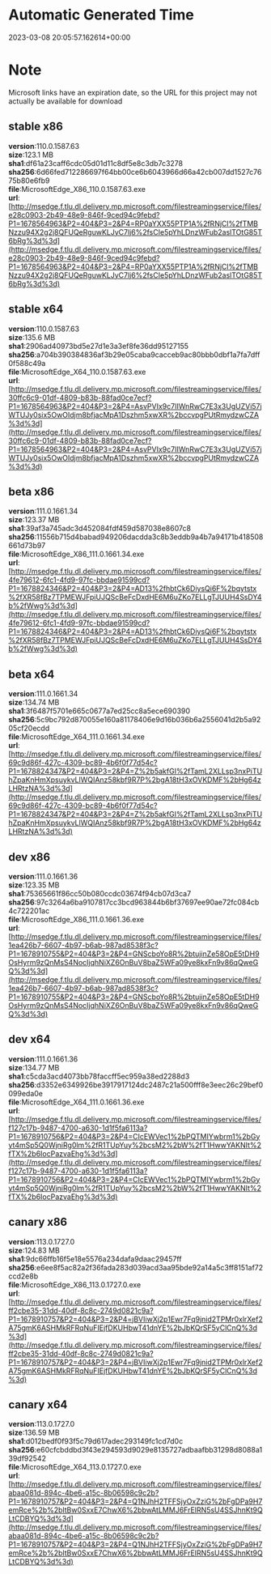 # Automatic Generated Time
2023-03-08 20:05:57.162614+00:00

# Note
Microsoft links have an expiration date, so the URL for this project may not actually be available for download

## stable x86
**version**:110.0.1587.63  
**size**:123.1 MB  
**sha1**:df61a23caff6cdc05d01d11c8df5e8c3db7c3278  
**sha256**:6d66fed712286697f64bb00ce6b6043966d66a42cb007dd1527c7675b80e6fb9  
**file**:MicrosoftEdge_X86_110.0.1587.63.exe  
**url**:[http://msedge.f.tlu.dl.delivery.mp.microsoft.com/filestreamingservice/files/e28c0903-2b49-48e9-846f-9ced94c9febd?P1=1678564963&P2=404&P3=2&P4=RP0aYXX55PTP1A%2fRNjCl%2fTMBNzzu94X2g2j8QFUQeRguwKLJyC7lj6%2fsCIe5pYhLDnzWFub2aslTOtG85T6bRg%3d%3d](http://msedge.f.tlu.dl.delivery.mp.microsoft.com/filestreamingservice/files/e28c0903-2b49-48e9-846f-9ced94c9febd?P1=1678564963&P2=404&P3=2&P4=RP0aYXX55PTP1A%2fRNjCl%2fTMBNzzu94X2g2j8QFUQeRguwKLJyC7lj6%2fsCIe5pYhLDnzWFub2aslTOtG85T6bRg%3d%3d)  

## stable x64
**version**:110.0.1587.63  
**size**:135.6 MB  
**sha1**:2906ad40973bd5e27d1e3a3ef8fe36dd95127155  
**sha256**:a704b390384836af3b29e05caba9cacceb9ac80bbb0dbf1a7fa7dff0f588c49a  
**file**:MicrosoftEdge_X64_110.0.1587.63.exe  
**url**:[http://msedge.f.tlu.dl.delivery.mp.microsoft.com/filestreamingservice/files/30ffc6c9-01df-4809-b83b-88fad0ce7ecf?P1=1678564963&P2=404&P3=2&P4=AsvPVIx9c7IIWnRwC7E3x3UgUZVi57jWTUJy0six5OwOIdjm8bfjacMpA1Dszhm5xwXR%2bccvpgPUtRmydzwCZA%3d%3d](http://msedge.f.tlu.dl.delivery.mp.microsoft.com/filestreamingservice/files/30ffc6c9-01df-4809-b83b-88fad0ce7ecf?P1=1678564963&P2=404&P3=2&P4=AsvPVIx9c7IIWnRwC7E3x3UgUZVi57jWTUJy0six5OwOIdjm8bfjacMpA1Dszhm5xwXR%2bccvpgPUtRmydzwCZA%3d%3d)  

## beta x86
**version**:111.0.1661.34  
**size**:123.37 MB  
**sha1**:39af3a745adc3d452084fdf459d587038e8607c8  
**sha256**:11556b715d4babad949206dacdda3c8b3eddb9a4b7a94171b418508661d73b97  
**file**:MicrosoftEdge_X86_111.0.1661.34.exe  
**url**:[http://msedge.f.tlu.dl.delivery.mp.microsoft.com/filestreamingservice/files/4fe79612-6fc1-4fd9-97fc-bbdae91599cd?P1=1678824346&P2=404&P3=2&P4=AD13%2fhbtCk6DiysQi6F%2bqytstx%2fXR58fBz7TPMEWJFpiUJQScBeFcDxdHE6M6uZKo7ELLgTJUUH4SsDY4b%2fWwg%3d%3d](http://msedge.f.tlu.dl.delivery.mp.microsoft.com/filestreamingservice/files/4fe79612-6fc1-4fd9-97fc-bbdae91599cd?P1=1678824346&P2=404&P3=2&P4=AD13%2fhbtCk6DiysQi6F%2bqytstx%2fXR58fBz7TPMEWJFpiUJQScBeFcDxdHE6M6uZKo7ELLgTJUUH4SsDY4b%2fWwg%3d%3d)  

## beta x64
**version**:111.0.1661.34  
**size**:134.74 MB  
**sha1**:3f6487f5701e665c0677a7ed25cc8a5ece690390  
**sha256**:5c9bc792d870055e160a81178406e9d16b036b6a2556041d2b5a9205cf20ecdd  
**file**:MicrosoftEdge_X64_111.0.1661.34.exe  
**url**:[http://msedge.f.tlu.dl.delivery.mp.microsoft.com/filestreamingservice/files/69c9d86f-427c-4309-bc89-4b6f0f77d54c?P1=1678824347&P2=404&P3=2&P4=Z%2b5akfGI%2fTamL2XLLsp3nxPiTUhZpaKnHmXpsuykvLlWQIAnz58kbf9R7P%2bgA18tH3xOVKDMF%2bHg64zLHRtzNA%3d%3d](http://msedge.f.tlu.dl.delivery.mp.microsoft.com/filestreamingservice/files/69c9d86f-427c-4309-bc89-4b6f0f77d54c?P1=1678824347&P2=404&P3=2&P4=Z%2b5akfGI%2fTamL2XLLsp3nxPiTUhZpaKnHmXpsuykvLlWQIAnz58kbf9R7P%2bgA18tH3xOVKDMF%2bHg64zLHRtzNA%3d%3d)  

## dev x86
**version**:111.0.1661.36  
**size**:123.35 MB  
**sha1**:75365661f86cc50b080ccdc03674f94cb07d3ca7  
**sha256**:97c3264a6ba9107817cc3bcd963844b6bf37697ee90ae72fc084cb4c722201ac  
**file**:MicrosoftEdge_X86_111.0.1661.36.exe  
**url**:[http://msedge.f.tlu.dl.delivery.mp.microsoft.com/filestreamingservice/files/1ea426b7-6607-4b97-b6ab-987ad8538f3c?P1=1678910755&P2=404&P3=2&P4=GNScboYo8R%2btujinZe58OpE5tDH9OsHyrm9zQnMsS4NocIjqhNiXZ6OnBuV8baZ5WFa09ye8kxFn9v86qQweGQ%3d%3d](http://msedge.f.tlu.dl.delivery.mp.microsoft.com/filestreamingservice/files/1ea426b7-6607-4b97-b6ab-987ad8538f3c?P1=1678910755&P2=404&P3=2&P4=GNScboYo8R%2btujinZe58OpE5tDH9OsHyrm9zQnMsS4NocIjqhNiXZ6OnBuV8baZ5WFa09ye8kxFn9v86qQweGQ%3d%3d)  

## dev x64
**version**:111.0.1661.36  
**size**:134.77 MB  
**sha1**:c5cda3acd4073bb78faccff5ec959a38ed2288d3  
**sha256**:d3352e6349926be3917917124dc2487c21a500fff8e3eec26c29bef0099eda0e  
**file**:MicrosoftEdge_X64_111.0.1661.36.exe  
**url**:[http://msedge.f.tlu.dl.delivery.mp.microsoft.com/filestreamingservice/files/f127c17b-9487-4700-a630-1d1f5fa6113a?P1=1678910756&P2=404&P3=2&P4=CIcEWVec1%2bPQTMIYwbrm1%2bGyyt4mSp5Q0WjniRg0lm%2fR1TUpYuy%2bcsM2%2bW%2fT1HwwYAKNIt%2fTX%2b6IocPazvaEhg%3d%3d](http://msedge.f.tlu.dl.delivery.mp.microsoft.com/filestreamingservice/files/f127c17b-9487-4700-a630-1d1f5fa6113a?P1=1678910756&P2=404&P3=2&P4=CIcEWVec1%2bPQTMIYwbrm1%2bGyyt4mSp5Q0WjniRg0lm%2fR1TUpYuy%2bcsM2%2bW%2fT1HwwYAKNIt%2fTX%2b6IocPazvaEhg%3d%3d)  

## canary x86
**version**:113.0.1727.0  
**size**:124.83 MB  
**sha1**:9dc66ffb16f5e18e5576a234dafa9daac29457ff  
**sha256**:e6ee8f5ac82a2f36fada283d039acd3aa95bde92a14a5c3ff8151af72ccd2e8b  
**file**:MicrosoftEdge_X86_113.0.1727.0.exe  
**url**:[http://msedge.f.tlu.dl.delivery.mp.microsoft.com/filestreamingservice/files/ff2cbe35-31dd-40df-8c8c-2749d0821c9a?P1=1678910757&P2=404&P3=2&P4=jBVIiwXj2p1Ewr7Fq9jnid2TPMr0xlrXef2A75gmK6ASHMkRFRqNuFIEjfDKUHbwT41dnYE%2bJbKQrSF5yClCnQ%3d%3d](http://msedge.f.tlu.dl.delivery.mp.microsoft.com/filestreamingservice/files/ff2cbe35-31dd-40df-8c8c-2749d0821c9a?P1=1678910757&P2=404&P3=2&P4=jBVIiwXj2p1Ewr7Fq9jnid2TPMr0xlrXef2A75gmK6ASHMkRFRqNuFIEjfDKUHbwT41dnYE%2bJbKQrSF5yClCnQ%3d%3d)  

## canary x64
**version**:113.0.1727.0  
**size**:136.59 MB  
**sha1**:d012bedf0f93f5c79d617adec293149fc1cd7d0c  
**sha256**:e60cfcbddbd3f43e294593d9029e8135727adbaafbb31298d8088a139df92542  
**file**:MicrosoftEdge_X64_113.0.1727.0.exe  
**url**:[http://msedge.f.tlu.dl.delivery.mp.microsoft.com/filestreamingservice/files/abaa081d-894c-4be6-a15c-8b06598c9c2b?P1=1678910757&P2=404&P3=2&P4=Q1NJhH2TFFSjyOxZziG%2bFgDPa9H7emRce%2b%2bltBw0SxxE7ChwX6%2bbwAtLMMJ6FrEIRN5sU4SSJhnKt9QLtCDBYQ%3d%3d](http://msedge.f.tlu.dl.delivery.mp.microsoft.com/filestreamingservice/files/abaa081d-894c-4be6-a15c-8b06598c9c2b?P1=1678910757&P2=404&P3=2&P4=Q1NJhH2TFFSjyOxZziG%2bFgDPa9H7emRce%2b%2bltBw0SxxE7ChwX6%2bbwAtLMMJ6FrEIRN5sU4SSJhnKt9QLtCDBYQ%3d%3d)  

